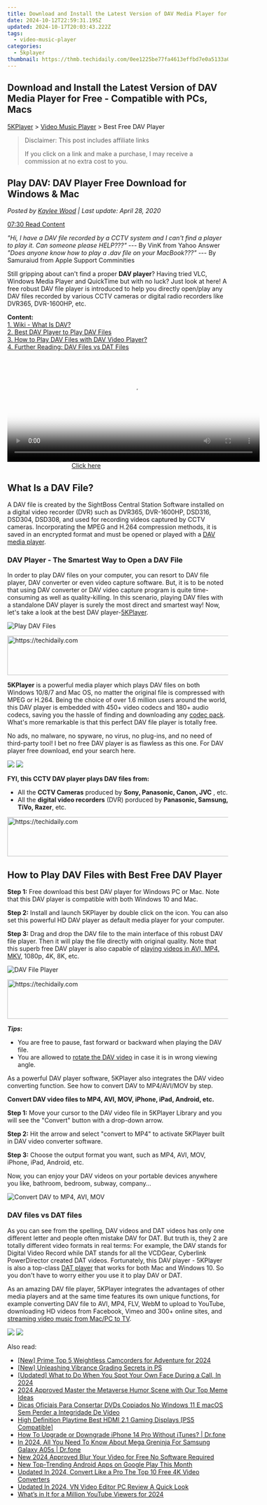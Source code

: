 ```yaml
---
title: Download and Install the Latest Version of DAV Media Player for Free - Compatible with PCs, Macs
date: 2024-10-12T22:59:31.195Z
updated: 2024-10-17T20:03:43.222Z
tags:
  - video-music-player
categories:
  - 5kplayer
thumbnail: https://thmb.techidaily.com/0ee1225be77fa4613effbd7e0a5133a0aefce994347fcea7074a0ffcc7271165.JPG
---
```


## Download and Install the Latest Version of DAV Media Player for Free - Compatible with PCs, Macs

[5KPlayer](https://tools.techidaily.com/5kplayer/products/) \> [Video Music Player](https://tools.techidaily.com/5kplayer/video-music-player/) \> Best Free DAV Player

>  Disclaimer: This post includes affiliate links
>
>  If you click on a link and make a purchase, I may receive a commission at no extra cost to you.
>

## Play DAV: DAV Player Free Download for Windows & Mac

 _Posted by [Kaylee Wood](https://www.quora.com/profile/Amanda-Hu-21) | Last update: April 28, 2020_

[07:30 Read Content](https://tools.techidaily.com/5kplayer/video-music-player/)

_"Hi, I have a DAV file recorded by a CCTV system and I can't find a player to play it. Can someone please HELP???"_ \--- By VinK from Yahoo Answer   
_"Does anyone know how to play a .dav file on your MacBook???"_ \--- By Samuraiud from Apple Support Comminities 

Still gripping about can't find a proper **DAV player**? Having tried VLC, Windows Media Player and QuickTime but with no luck? Just look at here! A free robust DAV file player is introduced to help you directly open/play any DAV files recorded by various CCTV cameras or digital radio recorders like DVR365, DVR-1600HP, etc.

**Content:**  
[1\. Wiki - What Is DAV?](https://tools.techidaily.com/5kplayer/video-music-player/)  
[2\. Best DAV Player to Play DAV Files](https://tools.techidaily.com/5kplayer/video-music-player/)  
[3\. How to Play DAV Files with DAV Video Player?](https://tools.techidaily.com/5kplayer/video-music-player/)   
[4\. Further Reading: DAV Files vs DAT Files](https://tools.techidaily.com/5kplayer/video-music-player/) 

<!-- affiliate ads begin -->
<span id="1983549">
					<video width="576" height="240" style="cursor:pointer"
           poster="//a.impactradius-go.com/display-clicktoplayimage/1983549.png"
           onclick="if(!this.playClicked){this.play();this.setAttribute('controls',true);this.playClicked=true;}">
	   <source src="//a.impactradius-go.com/display-ad/22993-1983549">
	   <img src="//a.impactradius-go.com/display-clicktoplayimage/1983549.png" style="border: none; height: 100%; width: 100%; object-fit: contain">
	</video>
	<div style="width:360px;text-align:center"><a href="javascript:window.open(decodeURIComponent('https%3A%2F%2Fhomestyler.sjv.io%2Fc%2F5597632%2F1983549%2F22993'), '_blank');void(0);">Click here</a></div>
</span>
<img height="0" width="0" src="https://imp.pxf.io/i/5597632/1983549/22993" style="position:absolute;visibility:hidden;" border="0" />
<!-- affiliate ads end -->

## What Is a DAV File?

A DAV file is created by the SightBoss Central Station Software installed on a digital video recorder (DVR) such as DVR365, DVR-1600HP, DSD316, DSD304, DSD308, and used for recording videos captured by CCTV cameras. Incorporating the MPEG and H.264 compression methods, it is saved in an encrypted format and must be opened or played with a [DAV media player](https://tools.techidaily.com/5kplayer/video-music-player/).

### DAV Player - The Smartest Way to Open a DAV File

In order to play DAV files on your computer, you can resort to DAV file player, DAV converter or even video capture software. But, it is to be noted that using DAV converter or DAV video capture program is quite time-consuming as well as quality-killing. In this scenario, playing DAV files with a standalone DAV player is surely the most direct and smartest way! Now, let's take a look at the best DAV player-[5KPlayer](https://tools.techidaily.com/5kplayer/products/).

![Play DAV Files](https://www.5kplayer.com/video-music-player/img/dav-videos-308.jpg) 

<!-- affiliate ads begin -->
<a href="https://sentrypc.7eer.net/c/5597632/398455/3022" target="_top" id="398455">
  <img src="//a.impactradius-go.com/display-ad/3022-398455" border="0" alt="https://techidaily.com" width="728" height="90"/>
</a>
<img height="0" width="0" src="https://sentrypc.7eer.net/i/5597632/398455/3022" style="position:absolute;visibility:hidden;" border="0" />
<!-- affiliate ads end -->

**5KPlayer** is a powerful media player which plays DAV files on both Windows 10/8/7 and Mac OS, no matter the original file is compressed with MPEG or H.264\. Being the choice of over 1.6 million users around the world, this DAV player is embedded with 450+ video codecs and 180+ audio codecs, saving you the hassle of finding and downloading any [codec pack](https://tools.techidaily.com/5kplayer/video-music-player/). What's more remarkable is that this perfect DAV file player is totally free.

No ads, no malware, no spyware, no virus, no plug-ins, and no need of third-party tool! I bet no free DAV player is as flawless as this one. For DAV player free download, end your search here.

[![](https://www.5kplayer.com/video-music-player/../button/freedownwhitewin.png)](https://tools.techidaily.com/5kplayer/products/) [![](https://www.5kplayer.com/video-music-player/../button/freedownbackmac.png)](https://tools.techidaily.com/5kplayer/products/) 

 **FYI, this CCTV DAV player plays DAV files from:**

* All the **CCTV Cameras** produced by **Sony, Panasonic, Canon, JVC** , etc.
* All the **digital video recorders** (DVR) porduced by **Panasonic, Samsung, TiVo, Razer**, etc.

<!-- affiliate ads begin -->
<a href="https://ephamedtechinc.pxf.io/c/5597632/2136625/26400" target="_top" id="2136625">
  <img src="//a.impactradius-go.com/display-ad/26400-2136625" border="0" alt="https://techidaily.com" width="728" height="90"/>
</a>
<img height="0" width="0" src="https://ephamedtechinc.pxf.io/i/5597632/2136625/26400" style="position:absolute;visibility:hidden;" border="0" />
<!-- affiliate ads end -->

## How to Play DAV Files with Best Free DAV Player

**Step 1:** Free download this best DAV player for Windows PC or Mac. Note that this DAV player is compatible with both Windows 10 and Mac.

**Step 2:** Install and launch 5KPlayer by double click on the icon. You can also set this powerful HD DAV player as default media player for your computer. 

**Step 3:** Drag and drop the DAV file to the main interface of this robust DAV file player. Then it will play the file directly with original quality. Note that this superb free DAV player is also capable of [playing videos in AVI, MP4, MKV](https://tools.techidaily.com/5kplayer/video-music-player/), 1080p, 4K, 8K, etc.

![DAV File Player](https://www.5kplayer.com/video-music-player/img/dav-player-308.jpg) 

<!-- affiliate ads begin -->
<a href="https://appsumo.8odi.net/c/5597632/2151884/7443" target="_top" id="2151884">
  <img src="//a.impactradius-go.com/display-ad/7443-2151884" border="0" alt="https://techidaily.com" width="728" height="90"/>
</a>
<img height="0" width="0" src="https://appsumo.8odi.net/i/5597632/2151884/7443" style="position:absolute;visibility:hidden;" border="0" />
<!-- affiliate ads end -->

**_Tips_:** 

* You are free to pause, fast forward or backward when playing the DAV file.
* You are allowed to [rotate the DAV video](https://tools.techidaily.com/5kplayer/video-music-player/) in case it is in wrong viewing angle.

As a powerful DAV player software, 5KPlayer also integrates the DAV video converting function. See how to convert DAV to MP4/AVI/MOV by step. 

**Convert DAV video files to MP4, AVI, MOV, iPhone, iPad, Android, etc.**

**Step 1:** Move your cursor to the DAV video file in 5KPlayer Library and you will see the "Convert" button with a drop-down arrow.

**Step 2:** Hit the arrow and select "convert to MP4" to activate 5KPlayer built in DAV video converter software.

**Step 3:** Choose the output format you want, such as MP4, AVI, MOV, iPhone, iPad, Android, etc.

Now, you can enjoy your DAV videos on your portable devices anywhere you like, bathroom, bedroom, subway, company... 

![Convert DAV to MP4, AVI, MOV](https://www.5kplayer.com/video-music-player/img/dav-to-mp4-314.jpg) 

### DAV files vs DAT files

As you can see from the spelling, DAV videos and DAT videos has only one different letter and people often mistake DAV for DAT. But truth is, they 2 are totally different video formats in real terms: For example, the DAV stands for Digital Video Record while DAT stands for all the VCDGear, Cyberlink PowerDirector created DAT videos. Fortunately, this DAV player - 5KPlayer is also a top-class [DAT player](https://tools.techidaily.com/5kplayer/video-music-player/) that works for both Mac and Windows 10\. So you don't have to worry either you use it to play DAV or DAT.

As an amazing DAV file player, 5KPlayer integrates the advantages of other media players and at the same time features its own unique functions, for example converting DAV file to AVI, MP4, FLV, WebM to upload to YouTube, downloading HD videos from Facebook, Vimeo and 300+ online sites, and [streaming video music from Mac/PC to TV](https://tools.techidaily.com/5kplayer/dlna/). 

[![](https://www.5kplayer.com/video-music-player/../button/freedownwhitewin.png)](https://tools.techidaily.com/5kplayer/products/) [![](https://www.5kplayer.com/video-music-player/../button/freedownbackmac.png)](https://tools.techidaily.com/5kplayer/products/)

<ins class="adsbygoogle"
     style="display:block"
     data-ad-format="autorelaxed"
     data-ad-client="ca-pub-7571918770474297"
     data-ad-slot="1223367746"></ins>

<ins class="adsbygoogle"
     style="display:block"
     data-ad-client="ca-pub-7571918770474297"
     data-ad-slot="8358498916"
     data-ad-format="auto"
     data-full-width-responsive="true"></ins>

<span class="atpl-alsoreadstyle">Also read:</span>
<div><ul>
<li><a href="https://fox-info.techidaily.com/new-prime-top-5-weightless-camcorders-for-adventure-for-2024/"><u>[New] Prime Top 5 Weightless Camcorders for Adventure for 2024</u></a></li>
<li><a href="https://fox-hovers.techidaily.com/new-unleashing-vibrance-grading-secrets-in-ps/"><u>[New] Unleashing Vibrance Grading Secrets in PS</u></a></li>
<li><a href="https://facebook-video-content.techidaily.com/updated-what-to-do-when-you-spot-your-own-face-during-a-call-in-2024/"><u>[Updated] What to Do When You Spot Your Own Face During a Call, In 2024</u></a></li>
<li><a href="https://fox-direct.techidaily.com/2024-approved-master-the-metaverse-humor-scene-with-our-top-meme-ideas/"><u>2024 Approved Master the Metaverse Humor Scene with Our Top Meme Ideas</u></a></li>
<li><a href="https://discover-dash.techidaily.com/dicas-oficiais-para-consertar-dvds-copiados-no-windows-11-e-macos-sem-perder-a-integridade-de-video/"><u>Dicas Oficiais Para Consertar DVDs Copiados No Windows 11 E macOS Sem Perder a Integridade De Vídeo</u></a></li>
<li><a href="https://remote-screen-capture.techidaily.com/high-definition-playtime-best-hdmi-21-gaming-displays-ps5-compatible/"><u>High Definition Playtime Best HDMI 2.1 Gaming Displays [PS5 Compatible]</u></a></li>
<li><a href="https://review-topics.techidaily.com/how-to-upgrade-or-downgrade-iphone-14-pro-without-itunes-drfone-by-drfone-ios-system-repair-ios-system-repair/"><u>How To Upgrade or Downgrade iPhone 14 Pro Without iTunes? | Dr.fone</u></a></li>
<li><a href="https://change-location.techidaily.com/in-2024-all-you-need-to-know-about-mega-greninja-for-samsung-galaxy-a05s-drfone-by-drfone-virtual-android/"><u>In 2024, All You Need To Know About Mega Greninja For Samsung Galaxy A05s | Dr.fone</u></a></li>
<li><a href="https://video-ai-editor.techidaily.com/new-2024-approved-blur-your-video-for-free-no-software-required/"><u>New 2024 Approved Blur Your Video for Free No Software Required</u></a></li>
<li><a href="https://video-ai-editor.techidaily.com/new-top-trending-android-apps-on-google-play-this-month/"><u>New Top-Trending Android Apps on Google Play This Month</u></a></li>
<li><a href="https://video-ai-editor.techidaily.com/updated-in-2024-convert-like-a-pro-the-top-10-free-4k-video-converters/"><u>Updated In 2024, Convert Like a Pro The Top 10 Free 4K Video Converters</u></a></li>
<li><a href="https://video-ai-editor.techidaily.com/updated-in-2024-vn-video-editor-pc-review-a-quick-look/"><u>Updated In 2024, VN Video Editor PC Review A Quick Look</u></a></li>
<li><a href="https://youtube-blog.techidaily.com/-in-it-for-a-million-youtube-viewers-for-2024/"><u>What’s in It for a Million YouTube Viewers for 2024</u></a></li>
</ul></div>

